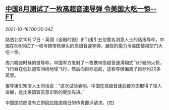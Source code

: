 <!--1634520663000-->
[中国8月测试了一枚高超音速导弹 令美国大吃一惊--FT](https://cn.reuters.com/article/china-ultrasonic-missile-1017-test-idCNKBS2H800R)
------

<div><i>2021-10-18T00:30:34Z</i></div><p>路透北京10月17日 - 英国《金融时报》(FT)援引五位匿名消息人士的话报导称，中国在8月测试了一枚可携带核弹头的高超音速导弹，展现的能力令美国情报部门大吃一惊。</p><p>周六晚些时候的报导称，中国军方发射了一枚携带高超音速滑翔式飞行器的火箭，飞行器在低轨道空间绕地球飞行，然后向目标巡航，这枚导弹偏离了目标约20多英里。</p><p>报导援引知情人士的话说：“这次试验表明，中国在高超音速武器方面取得了惊人进展，远比美国官员意识到的更加先进。”</p><p>中国国防部没有立即回应路透周日的传真置评请求。(完)</p>
